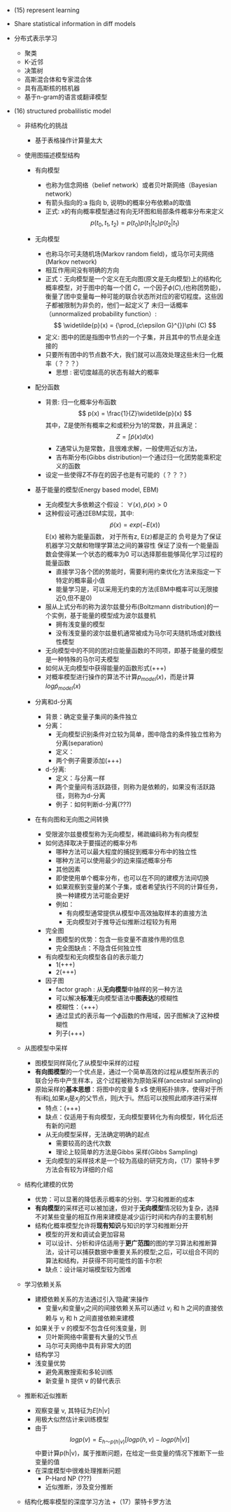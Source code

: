 + (15) represent learning
 + Share statistical information in diff models 
 + 分布式表示学习
 	+ 聚类
 	+ K-近邻
 	+ 决策树
 	+ 高斯混合体和专家混合体
 	+ 具有高斯核的核机器
 	+ 基于n-gram的语言或翻译模型


+ (16) structured probalilistic model
	+ 非结构化的挑战
		+ 基于表格操作计算量太大

	+ 使用图描述模型结构
		+ 有向模型
			+ 也称为信念网络（belief network）或者贝叶斯网络（Bayesian network）
			+ 有箭头指向的:a 指向 b, 说明b的概率分布依赖a的取值
			+ 正式: x的有向概率模型通过有向无环图和局部条件概率分布来定义
				$$p(t_0,t_1,t_2) = p(t_0)p(t_1|t_0)p(t_2|t_1)
                $$
        + 无向模型
        	+ 也称马尔可夫随机场(Markov random field)，或马尔可夫网络(Markov network)
        	+ 相互作用间没有明确的方向
        	+ 正式：无向模型是一个定义在无向图(原文是无向模型)上的结构化概率模型，对于图中的每一个团 *C*，一个因子$\phi(C)$,(也称团势能)，衡量了团中变量每一种可能的联合状态所对应的密切程度。这些因子都被限制为非负的，他们一起定义了 未归一话概率（unnormalized probability function）:
        		$$
                	\widetilde{p}(x) = {\prod_{c\epsilon G}^{}}\phi (C)
                $$
            + 定义: 图中的团是指图中节点的一个子集，并且其中的节点是全连接的
            + 只要所有团中的节点数不大，我们就可以高效处理这些未归一化概率（？？？）
            	+ 思想 : 密切度越高的状态有越大的概率
        + 配分函数
        	+ 背景: 归一化概率分布函数
        		$$
                	p(x) = \frac{1}{Z}\widetilde{p}(x)
                $$
                其中，Z是使所有概率之和或积分为1的常数，并且满足：
                $$
					Z = \int \widetilde{p}(x)  d(x)
                $$
                + Z通常认为是常数，且很难求解，一般使用近似方法，
               	+ 吉布斯分布(Gibbs distribution)一个通过归一化团势能乘积定义的函数
            + 设定一些使得Z不存在的因子也是有可能的（？？？）
        + 基于能量的模型(Energy based model, EBM)
        	+ 无向模型大多依赖这个假设：  $\forall(x), \widetilde{p}(x)>0$
        	+ 这种假设可通过EBM实现，其中:
        	 	$$
                	\widetilde{p}(x)=exp(-E(x))
                $$
                E(x) 被称为能量函数， 对于所有z, E(z)都是正的
                负号是为了保证机器学习文献和物理学算法之间的兼容性
                保证了没有一个能量函数会使得某一个状态的概率为0
                可以选择那些能够简化学习过程的能量函数
                + 直接学习各个团的势能时，需要利用约束优化方法来指定一下特定的概率最小值
                + 能量学习是，可以采用无约束的方法(EBM中概率可以无限接近0,但不是0)
             + 服从上式分布的称为波尔兹曼分布(Boltzmann distribution)的一个实例，基于能量的模型成为波尔兹曼机
             	+ 拥有浅变量的模型
             	+ 没有浅变量的波尔兹曼机通常被成为马尔可夫随机场或对数线性模型
             + 无向模型中的不同的团对应能量函数的不同项，即基于能量的模型是一种特殊的马尔可夫模型
             + 如何从无向模型中获得能量的函数形式(+++)
             + 对概率模型进行操作的算法不计算$p_{model}(x)$，而是计算$log\widetilde{p}_{model}(x)$

        + 分离和d-分离
        	+ 背景：确定变量子集间的条件独立
        	+ 分离：
        		+ 无向模型识别条件对立较为简单，图中隐含的条件独立性称为分离(separation)
        		+ 定义：
        		+ 两个例子需要添加(+++)
        	+ d-分离:
        		+ 定义：与分离一样
        		+ 两个变量间有活跃路径，则称为是依赖的，如果没有活跃路径，则称为d-分离
        		+ 例子：如何判断d-分离(???)
        + 在有向图和无向图之间转换
        	+ 受限波尔兹曼模型称为无向模型，稀疏编码称为有向模型
        	+ 如何选择取决于要描述的概率分布
        		+ 哪种方法可以最大程度的捕捉到概率分布中的独立性
        		+ 哪种方法可以使用最少的边来描述概率分布
        		+ 其他因素
        		+ 即使使用单个概率分布，也可以在不同的建模方法间切换
        		+ 如果观察到变量的某个子集，或者希望执行不同的计算任务，换一种建模方法可能会更好
        		+ 例如：
        			+ 有向模型通常提供从模型中高效抽取样本的直接方法
        			+ 无向模型对于推导近似推断过程较为有用
        	+ 完全图
        		+ 图模型的优势：包含一些变量不直接作用的信息
        		+ 完全图缺点：不隐含任何独立性
        	+ 有向模型和无向模型各自的表示能力
        		+ 1(+++)
        		+ 2(+++)
        	+ 因子图
        		+ factor graph : 从**无向模型**中抽样的另一种方法
        		+ 可以解决**标准**无向模型语法中**图表达**的模糊性
        		+ 模糊性：（+++）
        		+ 通过显式的表示每一个$\phi$函数的作用域，因子图解决了这种模糊性
        		+ 列子(+++)
    + 从图模型中采样
    	+ 图模型同样简化了从模型中采样的过程
    	+ **有向图模型**的一个优点是，通过一个简单高效的过程从模型所表示的联合分布中产生样本，这个过程被称为原始采样(ancestral sampling)
    	+ 原始采样的**基本思想**：将图中的变量 $ x$ 使用拓扑排序，使得对于所有i和j,如果$x_{i}$是$x_{j}$的父节点，则j大于i。然后可以按照此顺序进行采样
    		+ 特点：(+++)
    		+ 缺点：仅适用于有向模型，无向模型要转化为有向模型，转化后还有新的问题
    		+ 从无向模型采样，无法确定明确的起点
    			+ 需要较高的迭代次数
    			+ 理论上较简单的方法是Gibbs 采样(Gibbs Sampling)
    		+ 无向模型的采样技术是一个较为高级的研究方向，（17）蒙特卡罗方法会有较为详细的介绍
    + 结构化建模的优势
    	+ 优势：可以显著的降低表示概率的分别、学习和推断的成本
    	+ **有向模型**的采样还可以被加速，但对于**无向模型**情况较为复杂，选择不对某些变量的相互作用来建模是减少运行时间和内存的主要机制
    	+ 结构化概率模型允许将**现有知识**与知识的学习和推断分开
    		+ 模型的开发和调试会更加容易
    		+ 可以设计、分析和评估适用于**更广范围**的图的学习算法和推断算法，设计可以捕获数据中重要关系的模型;之后，可以组合不同的算法和结构，并获得不同可能性的笛卡尔积
    		+ 缺点：设计端对端模型较为困难
    + 学习依赖关系
    	+ 建模依赖关系的方法通过引入‘隐藏’来操作
    		+ 变量$v_{i}$和变量$v_{j}$之间的间接依赖关系可以通过 $v_{i}$ 和 h 之间的直接依赖与 $v_{j}$ 和 h 之间直接依赖来建模
    	+ 如果关于 v 的模型不包含任何浅变量，则
    		+ 贝叶斯网络中需要有大量的父节点
    		+ 马尔可夫网络中具有非常大的团
    	+ 结构学习
    	+ 浅变量优势
    		+ 避免离散搜索和多轮训练
    		+ 新变量 h 提供 v 的替代表示
   	+ 推断和近似推断
   		+ 观察变量 v, 其特征为$E[h | v]$
   		+ 用极大似然估计来训练模型
   		+ 由于
   		$$
        	log p(v) = E_{h～p(h|v)}[log p(h,v)-log p(h|v)]
        $$
        中要计算p(h|v)，属于推断问题，在给定一些变量的情况下推断下一些变量的值
        + 在深度模型中很难处理推断问题
        	+ P-Hard NP (???)
        	+ 近似推断，涉及变分推断
    + 结构化概率模型的深度学习方法
+（17）蒙特卡罗方法
